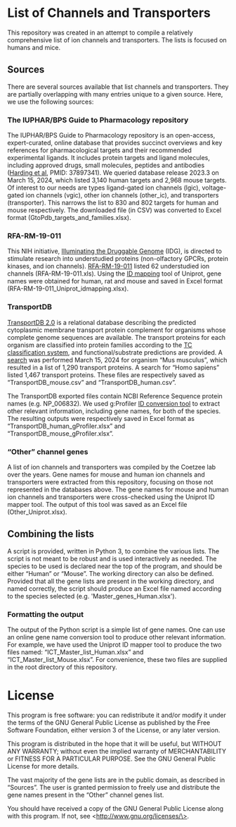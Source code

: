 # List of Channels and Transporters

This repository was created in an attempt to compile a relatively comprehensive list of ion channels and transporters. The lists is focused on humans and mice.

## Sources

There are several sources available that list channels and transporters. They are partially overlapping with many entries unique to a given source. Here, we use the following sources:

### The IUPHAR/BPS Guide to Pharmacology repository

The IUPHAR/BPS Guide to Pharmacology repository is an open-access, expert-curated, online database that provides succinct overviews and key references for pharmacological targets and their recommended experimental ligands. It includes protein targets and ligand molecules, including approved drugs, small molecules, peptides and antibodies ([Harding et al](Nucleic%20Acids%20Res.%202024%20Jan%205;52(D1):D1438-D1449.%20doi:%2010.1093/nar/gkad944), PMID: 37897341). We queried database release 2023.3 on March 15, 2024, which listed 3,140 human targets and 2,968 mouse targets. Of interest to our needs are types ligand-gated ion channels (lgic), voltage-gated ion channels (vgic), other ion channels (other_ic), and transporters (transporter). This narrows the list to 830 and 802 targets for human and mouse respectively. The downloaded file (in CSV) was converted to Excel format (GtoPdb_targets_and_families.xlsx).

### RFA-RM-19-011

This NIH initiative, [Illuminating the Druggable Genome](https://commonfund.nih.gov/idg/index) (IDG), is directed to stimulate research into understudied proteins (non-olfactory GPCRs, protein kinases, and ion channels). [RFA-RM-19-011](https://grants.nih.gov/grants/guide/rfa-files/RFA-RM-19-011.html) listed 62 understudied ion channels (RFA-RM-19-011.xls). Using the [ID mapping](https://www.uniprot.org/id-mapping) tool of Uniprot, gene names were obtained for human, rat and mouse and saved in Excel format (RFA-RM-19-011_Uniprot_idmapping.xlsx).

### TransportDB

[TransportDB 2.0](http://www.membranetransport.org/transportDB2/index.html) is a relational database describing the predicted cytoplasmic membrane transport protein complement for organisms whose complete genome sequences are available. The transport proteins for each organism are classified into protein families according to the [TC classification system](tcdb.org), and functional/substrate predictions are provided. A [search](http://www.membranetransport.org/transportDB2/index.html) was performed March 15, 2024 for organism “Mus musculus”, which resulted in a list of 1,290 transport proteins. A search for “Homo sapiens” listed 1,467 transport proteins. These files are respectively saved as “TransportDB_mouse.csv” and “TransportDB_human.csv”.

The TransportDB exported files contain NCBI Reference Sequence protein names (e.g. NP_006832). We used g:Profiler [ID conversion tool](https://biit.cs.ut.ee/gprofiler/convert) to extract other relevant information, including gene names, for both of the species. The resulting outputs were respectively saved in Excel format as “TransportDB_human_gProfiler.xlsx” and “TransportDB_mouse_gProfiler.xlsx”.

### “Other” channel genes

A list of ion channels and transporters was compiled by the Coetzee lab over the years. Gene names for mouse and human ion channels and transporters were extracted from this repository, focusing on those not represented in the databases above. The gene names for mouse and human ion channels and transporters were cross-checked using the Uniprot ID mapper tool. The output of this tool was saved as an Excel file (Other_Uniprot.xlsx).

## Combining the lists

A script is provided, written in Python 3, to combine the various lists. The script is not meant to be robust and is used interactively as needed. The species to be used is declared near the top of the program, and should be either “Human” or “Mouse”. The working directory can also be defined. Provided that all the gene lists are present in the working directory, and named correctly, the script should produce an Excel file named according to the species selected (e.g. 'Master_genes_Human.xlsx').

### Formatting the output

The output of the Python script is a simple list of gene names. One can use an online gene name conversion tool to produce other relevant information. For example, we have used the Uniprot ID mapper tool to produce the two files named: “ICT_Master_list_Human.xlsx” and “ICT_Master_list_Mouse.xlsx”. For convenience, these two files are supplied in the root directory of this repository.

# License

This program is free software: you can redistribute it and/or modify it under the terms of the GNU General Public License as published by the Free Software Foundation, either version 3 of the License, or any later version.

This program is distributed in the hope that it will be useful, but WITHOUT ANY WARRANTY; without even the implied warranty of MERCHANTABILITY or FITNESS FOR A PARTICULAR PURPOSE. See the GNU General Public License for more details.

The vast majority of the gene lists are in the public domain, as described in “Sources”. The user is granted permission to freely use and distribute the gene names present in the “Other” channel genes list.

You should have received a copy of the GNU General Public License along with this program. If not, see \<http://www.gnu.org/licenses/\>.
